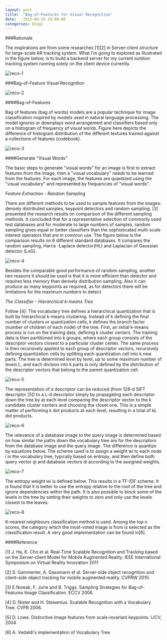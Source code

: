 ```yaml
---
layout: post
title:  "Bag-of-Features for Visual Recognition"
date:   2013-04-25 19:00:00
categories: blog1
---
```


###Rationale

The inspirations are from some researches [1][2] in Server-client structure for large-scale AR tracking system. What I'm going to explored as illustrated in the figure below, is to build a backend server for my current outdoor tracking system running solely on the client device currently.

![reco-1](/assets/reco-1.png)

###Bag-of-Feature Visual Recognition

![reco-2](/assets/reco-2.png)

####Bag-of-Features

Bag of features (bag of words) models are a popular technique for image classification inspired by models used in natural language processing. The model ignores or downplays word arrangement and classifiers based only on a histogram of frequency of visual words. Figure here depicts the difference of histogram distribution of the different textures trained against a collections of features (codebook).

![reco-3](/assets/reco-3.png)

####Generate "Visual Words"

The basic steps to generate "visual words" for an image is first to extract features from the image, then a "visual vocabulary" needs to be learned from the features. For each image, the features are quantized using the "visual vocabulary" and represented by frequencies of "visual words".

*Feature Extraction - Random Sampling*

There are different methods to be used to sample features from the images: densely distributed samples, keypoint detectors and random sampling. [3] presented the research results on comparison of the different sampling methods. It concluded that for a representative selection of commonly used test databases and for moderate to large numbers of samples, random sampling gives equal or better classifiers than the sophisticated multi-scale interest operators that are in common use. The figure below is the comparison results on 6 different standard databases. It compares the random sampling, Harris -Laplace detector(HL) and Laplacian of Gaussian detector (LoG).

![reco-4](/assets/reco-4.png)

Besides the comparable good performance of random sampling, another two reasons it should be used is that it is more efficient than detector and requires less memory than densely distribution sampling. Also it can produce as many keypoints as required, as for detectors there will be limitations for the maximum numbers to detect.

*The Classifier - Hierarchical k-means Tree*

Follow [4]: The vocabulary tree defines a hierarchical quantization that is built by hierarchical k-means clustering. Instead of k defining the final number of clusters or quantization cells, k defines the branch factor (number of children of each node) of the tree. First, an initial k-means process is run on the training data, defining k cluster centers. The training data is then partitioned into k groups, where each group consists of the descriptor vectors closest to a particular cluster center. The same process is then recursively applied to each group of descriptor vectors, recursively defining quantization cells by splitting each quantization cell into k new parts. The tree is determined level by level, up to some maximum number of levels L, and each division into k parts is only defined by the distribution of the descriptor vectors that belong to the parent quantization cell.

![reco-5](/assets/reco-5.png)

The representation of a descriptor can be reduced (from 128-d SIFT descriptor [5]) to a L-d descriptor simply by propagating each descriptor down the tree by at each level comparing the descriptor vector to the k candidate cluster centers and choosing the closet one. This is a simple matter of performing k dot products at each level, resulting in a total of kL dot products.


![reco-6](/assets/reco-6.png)

The relevance of a database image to the query image is determined based on how similar the paths down the vocabulary tree are for the descriptors from the database image and the query image. The difference is quantize by equations below. The scheme used is to assign a weight wi to each node i in the vocabulary tree, typically based on entropy, and then define both query vector qi and database vectors di according to the assigned weights.

![reco-7](/assets/reco-7.png)

The entropy weight wi is defined below. This results in a TF-IDF scheme. It is found that it is better to use the entropy relative to the root of the tree and ignore dependencies within the path. It is also possible to block some of the levels in the tree by setting their weights to zero and only use the levels closest to the leaves.

![reco-8](/assets/reco-8.png)

K-nearest neighbours classification method is used. Among the top n scores, the category which the most-voted image is from is selected as the classification result. A very good implementation can be found in[6].


####Reference

[1] J. Ha, K. Cho et al. Real-Time Scalable Recognition and Tracking based on the Server-client Model for Mobile Augmented Reality. IEEE International Symposium on Virtual Reality Innovation 2011

[2] S. Gammerter, A. Gassmann et al. Server-side object recognition and client-side object tracking for mobile augmented reality. CVPRW 2010.

[3] E.Nowak, F, Jurie and B. Triggs. Sampling Strategies for Bag-of-Features Image Classification. ECCV 2006.

[4] D. Nister and H. Stewenius. Scalable Recognition with a Vocabulary Tree. CVPR 2006.

[5] D. Lowe. Distinctive image features from scale-invariant keypoints. IJCV, 2004

[6] A. Vedaldi's implementation of Vocabulary Tree